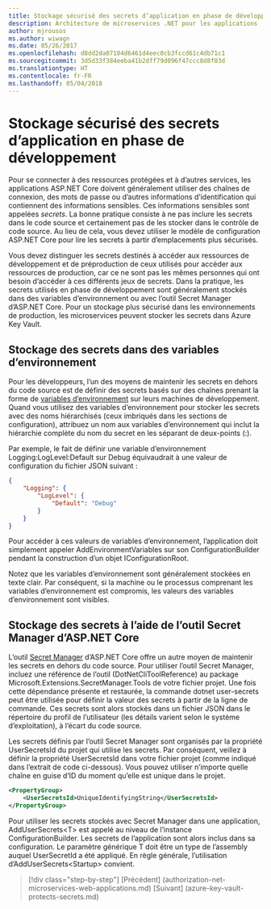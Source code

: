 ```yaml
---
title: Stockage sécurisé des secrets d’application en phase de développement
description: Architecture de microservices .NET pour les applications .NET en conteneur | Stockage sécurisé des secrets d’application en phase de développement
author: mjrousos
ms.author: wiwagn
ms.date: 05/26/2017
ms.openlocfilehash: d8dd2da07104d6461d4eec0cb3fccd61c4db71c1
ms.sourcegitcommit: 3d5d33f384eeba41b2dff79d096f47ccc8d8f03d
ms.translationtype: HT
ms.contentlocale: fr-FR
ms.lasthandoff: 05/04/2018
---
```

# <a name="storing-application-secrets-safely-during-development"></a>Stockage sécurisé des secrets d’application en phase de développement

Pour se connecter à des ressources protégées et à d’autres services, les applications ASP.NET Core doivent généralement utiliser des chaînes de connexion, des mots de passe ou d’autres informations d’identification qui contiennent des informations sensibles. Ces informations sensibles sont appelées *secrets*. La bonne pratique consiste à ne pas inclure les secrets dans le code source et certainement pas de les stocker dans le contrôle de code source. Au lieu de cela, vous devez utiliser le modèle de configuration ASP.NET Core pour lire les secrets à partir d’emplacements plus sécurisés.

Vous devez distinguer les secrets destinés à accéder aux ressources de développement et de préproduction de ceux utilisés pour accéder aux ressources de production, car ce ne sont pas les mêmes personnes qui ont besoin d’accéder à ces différents jeux de secrets. Dans la pratique, les secrets utilisés en phase de développement sont généralement stockés dans des variables d’environnement ou avec l’outil Secret Manager d’ASP.NET Core. Pour un stockage plus sécurisé dans les environnements de production, les microservices peuvent stocker les secrets dans Azure Key Vault.

## <a name="storing-secrets-in-environment-variables"></a>Stockage des secrets dans des variables d’environnement

Pour les développeurs, l’un des moyens de maintenir les secrets en dehors du code source est de définir des secrets basés sur des chaînes prenant la forme de [variables d’environnement](https://docs.microsoft.com/aspnet/core/security/app-secrets#environment-variables) sur leurs machines de développement. Quand vous utilisez des variables d’environnement pour stocker les secrets avec des noms hiérarchisés (ceux imbriqués dans les sections de configuration), attribuez un nom aux variables d’environnement qui inclut la hiérarchie complète du nom du secret en les séparant de deux-points (:).

Par exemple, le fait de définir une variable d’environnement Logging:LogLevel:Default sur Debug équivaudrait à une valeur de configuration du fichier JSON suivant :

```json
{
    "Logging": {
        "LogLevel": {
            "Default": "Debug"
        }
    }
}
```

Pour accéder à ces valeurs de variables d’environnement, l’application doit simplement appeler AddEnvironmentVariables sur son ConfigurationBuilder pendant la construction d’un objet IConfigurationRoot.

Notez que les variables d’environnement sont généralement stockées en texte clair. Par conséquent, si la machine ou le processus comprenant les variables d’environnement est compromis, les valeurs des variables d’environnement sont visibles.

## <a name="storing-secrets-using-the-aspnet-core-secret-manager"></a>Stockage des secrets à l’aide de l’outil Secret Manager d’ASP.NET Core

L’outil [Secret Manager](https://docs.microsoft.com/aspnet/core/security/app-secrets#secret-manager) d’ASP.NET Core offre un autre moyen de maintenir les secrets en dehors du code source. Pour utiliser l’outil Secret Manager, incluez une référence de l’outil (DotNetCliToolReference) au package Microsoft.Extensions.SecretManager.Tools de votre fichier projet. Une fois cette dépendance présente et restaurée, la commande dotnet user-secrets peut être utilisée pour définir la valeur des secrets à partir de la ligne de commande. Ces secrets sont alors stockés dans un fichier JSON dans le répertoire du profil de l’utilisateur (les détails varient selon le système d’exploitation), à l’écart du code source.

Les secrets définis par l’outil Secret Manager sont organisés par la propriété UserSecretsId du projet qui utilise les secrets. Par conséquent, veillez à définir la propriété UserSecretsId dans votre fichier projet (comme indiqué dans l’extrait de code ci-dessous). Vous pouvez utiliser n’importe quelle chaîne en guise d’ID du moment qu’elle est unique dans le projet.

```xml
<PropertyGroup>
    <UserSecretsId>UniqueIdentifyingString</UserSecretsId>
</PropertyGroup>
```

Pour utiliser les secrets stockés avec Secret Manager dans une application, AddUserSecrets&lt;T&gt; est appelé au niveau de l’instance ConfigurationBuilder. Les secrets de l’application sont alors inclus dans sa configuration. Le paramètre générique T doit être un type de l’assembly auquel UserSecretId a été appliqué. En règle générale, l’utilisation d’AddUserSecrets&lt;Startup&gt; convient.


>[!div class="step-by-step"]
[Précédent] (authorization-net-microservices-web-applications.md) [Suivant] (azure-key-vault-protects-secrets.md)
